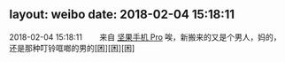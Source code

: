 layout: weibo
date: 2018-02-04 15:18:11
---
<meta name="referrer" content="no-referrer" />

2018-02-04 15:18:11  &nbsp;&nbsp;&nbsp;&nbsp;&nbsp;&nbsp; 来自 <a href="http://app.weibo.com/t/feed/Z4AgP" rel="nofollow">坚果手机 Pro</a>
唉，新搬来的又是个男人，妈的，还是那种叮铃哐啷的男的[困][困][困] ​​​
